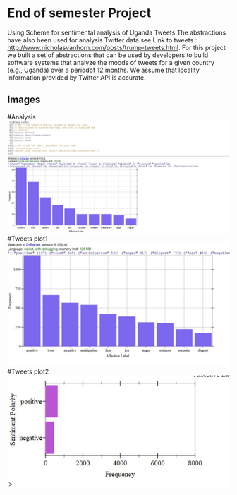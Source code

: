 # End of semester Project
Using Scheme for sentimental analysis of Uganda Tweets The abstractions have also been used for analysis Twitter data see 
Link to tweets :  http://www.nicholasvanhorn.com/posts/trump-tweets.html. For this project we built a set of abstractions that can be used by developers to build software systems that analyze the moods of tweets for a given country (e.g., Uganda) over a periodof 12 months. We assume that locality information provided by Twitter API is accurate.
## Images
#Analysis
![This is the File Image](./images/analysis1.JPG)
#Tweets plot1
![This is the File Image](./images/ugandatweets1.JPG)
#Tweets plot2
![This is the File Image](./images/uganda2.JPG)
